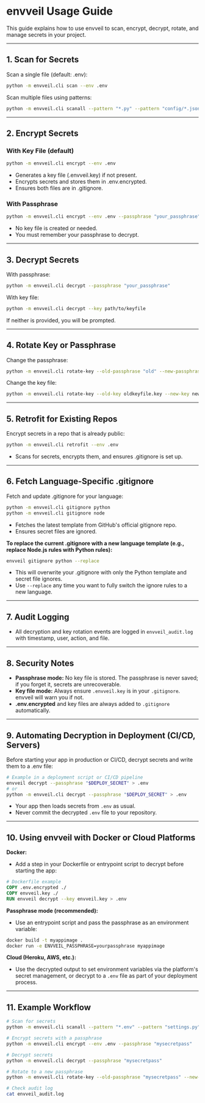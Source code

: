 # envveil Usage Guide

This guide explains how to use envveil to scan, encrypt, decrypt, rotate, and manage secrets in your project.

---

## 1. Scan for Secrets

Scan a single file (default: .env):
```sh
python -m envveil.cli scan --env .env
```

Scan multiple files using patterns:
```sh
python -m envveil.cli scanall --pattern "*.py" --pattern "config/*.json"
```

---

## 2. Encrypt Secrets

### With Key File (default)
```sh
python -m envveil.cli encrypt --env .env
```
- Generates a key file (.envveil.key) if not present.
- Encrypts secrets and stores them in .env.encrypted.
- Ensures both files are in .gitignore.

### With Passphrase
```sh
python -m envveil.cli encrypt --env .env --passphrase "your_passphrase"
```
- No key file is created or needed.
- You must remember your passphrase to decrypt.

---

## 3. Decrypt Secrets

With passphrase:
```sh
python -m envveil.cli decrypt --passphrase "your_passphrase"
```

With key file:
```sh
python -m envveil.cli decrypt --key path/to/keyfile
```

If neither is provided, you will be prompted.

---

## 4. Rotate Key or Passphrase

Change the passphrase:
```sh
python -m envveil.cli rotate-key --old-passphrase "old" --new-passphrase "new"
```

Change the key file:
```sh
python -m envveil.cli rotate-key --old-key oldkeyfile.key --new-key newkeyfile.key
```

---

## 5. Retrofit for Existing Repos

Encrypt secrets in a repo that is already public:
```sh
python -m envveil.cli retrofit --env .env
```
- Scans for secrets, encrypts them, and ensures .gitignore is set up.

---

## 6. Fetch Language-Specific .gitignore

Fetch and update .gitignore for your language:
```sh
python -m envveil.cli gitignore python
python -m envveil.cli gitignore node
```
- Fetches the latest template from GitHub's official gitignore repo.
- Ensures secret files are ignored.

**To replace the current .gitignore with a new language template (e.g., replace Node.js rules with Python rules):**
```sh
envveil gitignore python --replace
```
- This will overwrite your .gitignore with only the Python template and secret file ignores.
- Use `--replace` any time you want to fully switch the ignore rules to a new language.

---

## 7. Audit Logging

- All decryption and key rotation events are logged in `envveil_audit.log` with timestamp, user, action, and file.

---

## 8. Security Notes

- **Passphrase mode:** No key file is stored. The passphrase is never saved; if you forget it, secrets are unrecoverable.
- **Key file mode:** Always ensure `.envveil.key` is in your `.gitignore`. envveil will warn you if not.
- **.env.encrypted** and key files are always added to `.gitignore` automatically.

---

## 9. Automating Decryption in Deployment (CI/CD, Servers)

Before starting your app in production or CI/CD, decrypt secrets and write them to a .env file:

```sh
# Example in a deployment script or CI/CD pipeline
envveil decrypt --passphrase "$DEPLOY_SECRET" > .env
# or
python -m envveil.cli decrypt --passphrase "$DEPLOY_SECRET" > .env
```
- Your app then loads secrets from `.env` as usual.
- Never commit the decrypted `.env` file to your repository.

---

## 10. Using envveil with Docker or Cloud Platforms

**Docker:**
- Add a step in your Dockerfile or entrypoint script to decrypt before starting the app:

```dockerfile
# Dockerfile example
COPY .env.encrypted ./
COPY envveil.key ./
RUN envveil decrypt --key envveil.key > .env
```

**Passphrase mode (recommended):**
- Use an entrypoint script and pass the passphrase as an environment variable:

```sh
docker build -t myappimage .
docker run -e ENVVEIL_PASSPHRASE=yourpassphrase myappimage
```

**Cloud (Heroku, AWS, etc.):**
- Use the decrypted output to set environment variables via the platform's secret management, or decrypt to a `.env` file as part of your deployment process.

---

## 11. Example Workflow

```sh
# Scan for secrets
python -m envveil.cli scanall --pattern "*.env" --pattern "settings.py"

# Encrypt secrets with a passphrase
python -m envveil.cli encrypt --env .env --passphrase "mysecretpass"

# Decrypt secrets
python -m envveil.cli decrypt --passphrase "mysecretpass"

# Rotate to a new passphrase
python -m envveil.cli rotate-key --old-passphrase "mysecretpass" --new-passphrase "newpass"

# Check audit log
cat envveil_audit.log
``` 